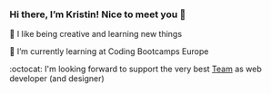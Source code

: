 ###  Hi there, I’m Kristin! Nice to meet you 🍵
👀 I like being creative and learning new things

🌱 I’m currently learning at Coding Bootcamps Europe 

:octocat: I'm looking forward to support the very best [Team](https://www.ossa-partner.de/team-1) as web developer (and designer)

